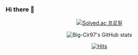 ### Hi there :dog:

<div align=center>

[![Solved.ac
프로필](http://mazassumnida.wtf/api/generate_badge?boj=eodnjs0147)](https://solved.ac/eodnjs0147)

![Big-Cir97's GitHub stats](https://github-readme-stats.vercel.app/api?username=Big-Cir97&show_icons=true&theme=gruvbox)

[![Hits](https://hits.seeyoufarm.com/api/count/incr/badge.svg?url=https%3A%2F%2Fhttps%2F%2Fgithub.com%2FBig-Cir97%2Fhit-counter&count_bg=%2325AFE5&title_bg=%23265DC4&icon=bilibili.svg&icon_color=%23E7E7E7&title=%EC%A1%B0%ED%9A%8C%EC%88%98&edge_flat=false)](https://hits.seeyoufarm.com)
<div/>
